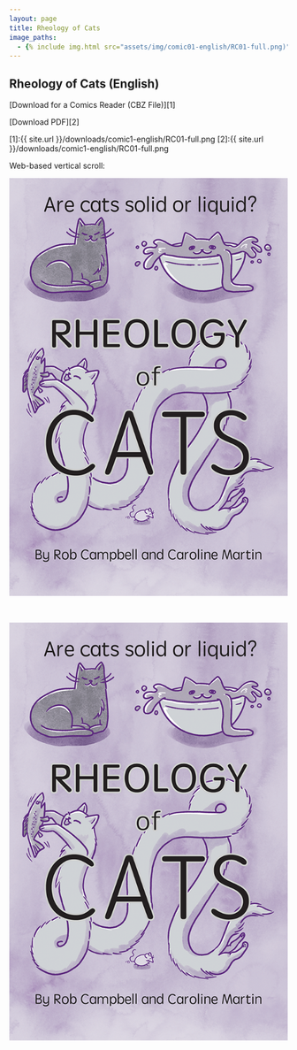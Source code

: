 ```yaml
---
layout: page
title: Rheology of Cats 
image_paths:
  - {% include img.html src="assets/img/comic01-english/RC01-full.png)" alt="front cover" %}
---
```


<div class="col-lg-12 text-center">
	<h2 class="section-heading text-uppercase">Rheology of Cats (English)</h2>
  </div>


[Download for a Comics Reader (CBZ File)][1]

[Download PDF][2]

[1]:{{ site.url }}/downloads/comic1-english/RC01-full.png
[2]:{{ site.url }}/downloads/comic1-english/RC01-full.png

Web-based vertical scroll:

<center>
  <div class="image-column">
    <img src="assets/img/comic01/comic01-english/RC01-full.png"
       alt="Front Cover"
       class="centered-image" />
  </div>

  <br> <!-- Add a <br> tag for spacing -->

  <div class="image-column">
    <img src="assets/img/comic01/comic01-english/RC01-full.png"
       alt="Front Cover"
       class="centered-image" />
  </div>
</center>

